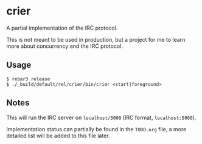 crier
=====

A partial implementation of the IRC protocol.

This is not meant to be used in production, but a project for me to learn more
about concurrency and the IRC protocol.

Usage
-----

    $ rebar3 release
    $ ./_build/default/rel/crier/bin/crier <start|foreground>
    
Notes
-----

This will run the IRC server on `localhost/5000` (IRC format, `localhost:5000`).

Implementation status can partially be found in the `TODO.org` file, a more
detailed list will be added to this file later.
